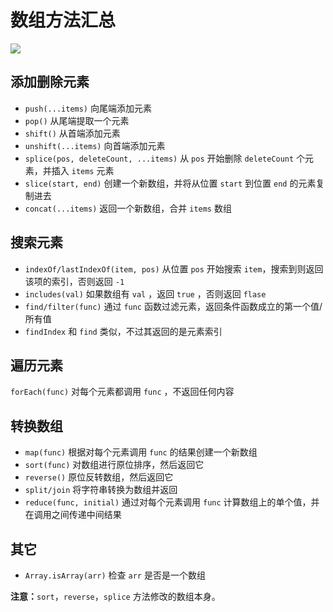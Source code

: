 # 数组方法汇总

![](https://p3-juejin.byteimg.com/tos-cn-i-k3u1fbpfcp/531a63e3d02e418b82b82c545e0f328d~tplv-k3u1fbpfcp-zoom-1.image)


## 添加删除元素

- `push(...items)` 向尾端添加元素
- `pop()` 从尾端提取一个元素
- `shift()` 从首端添加元素
- `unshift(...items)` 向首端添加元素
- `splice(pos, deleteCount, ...items)` 从 `pos` 开始删除 `deleteCount` 个元素，并插入 `items` 元素
- `slice(start, end)` 创建一个新数组，并将从位置 `start` 到位置 `end` 的元素复制进去
- `concat(...items)` 返回一个新数组，合并 `items` 数组

## 搜索元素

- `indexOf/lastIndexOf(item, pos)` 从位置 `pos` 开始搜索 `item`，搜索到则返回该项的索引，否则返回 `-1`
- `includes(val)` 如果数组有 `val` ，返回 `true` ，否则返回 `flase`
- `find/filter(func)` 通过 `func` 函数过滤元素，返回条件函数成立的第一个值/所有值
- `findIndex` 和 `find` 类似，不过其返回的是元素索引

## 遍历元素

`forEach(func)` 对每个元素都调用 `func` ，不返回任何内容

## 转换数组

- `map(func)` 根据对每个元素调用 `func` 的结果创建一个新数组
- `sort(func)` 对数组进行原位排序，然后返回它
- `reverse()` 原位反转数组，然后返回它
- `split/join` 将字符串转换为数组并返回
- `reduce(func, initial)` 通过对每个元素调用 `func` 计算数组上的单个值，并在调用之间传递中间结果

## 其它

- `Array.isArray(arr)` 检查 `arr` 是否是一个数组

**注意：**`sort`，`reverse`，`splice` 方法修改的数组本身。
